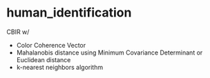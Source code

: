 # human_identification

CBIR w/
- Color Coherence Vector
- Mahalanobis distance using Minimum Covariance Determinant or Euclidean distance
- k-nearest neighbors algorithm
